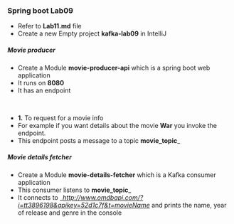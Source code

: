 ### Spring boot Lab09

* Refer to __Lab11.md__ file
* Create a new Empty project __kafka-lab09__ in IntelliJ

#####  Movie producer

* Create a Module __movie-producer-api__ which is a spring boot web application
* It runs on **8080** 
* It has an endpoint
<br/>

* __1.__ To request for a movie info
* For example if you want details about the movie __War__ you invoke the endpoint.
* This endpoint posts a message to a topic __movie_topic___


##### Movie details fetcher

* Create a Module __movie-details-fetcher__ which is a Kafka consumer application
* This consumer listens to __movie_topic___
* It connects to __http://www.omdbapi.com/?i=tt3896198&apikey=52d1c7f&t=movieName_ and prints the name, year of release and genre in the console


